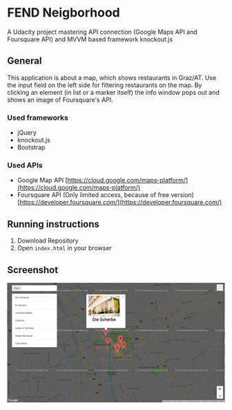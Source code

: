 # FEND Neigborhood 
A Udacity project mastering API connection (Google Maps API and Foursquare API) and MVVM based framework knockout.js

## General
This application is about a map, which shows restaurants in Graz/AT. Use the input field on the left side for filtering restaurants on the map.
By clicking an element (in list or a marker itself) the info window pops out and shows an image of Foursquare's API.

### Used frameworks
- jQuery
- knockout.js
- Bootstrap

### Used APIs
- Google Map API [https://cloud.google.com/maps-platform/](https://cloud.google.com/maps-platform/)
- Foursquare API (Only limited access, because of free version) [https://developer.foursquare.com/](https://developer.foursquare.com/)

## Running instructions
1.  Download Repository
2.  Open ```index.html``` in your browser

## Screenshot

![App screenshot](img/app_screenshot.png)

